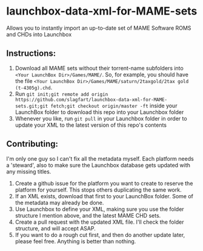 # launchbox-data-xml-for-MAME-sets
Allows you to instantly import an up-to-date set of MAME Software ROMS and CHDs into Launchbox

## Instructions:

1. Download all MAME sets without their torrent-name subfolders into `<Your LaunchBox Dir>/Games/MAME/`. So, for example, you should have the file `<Your LaunchBox Dir>/Games/MAME/saturn/2taxgold/2tax gold (t-4305g).chd`.
2. Run `git init;git remote add origin https://github.com/slagfart/launchbox-data-xml-for-MAME-sets.git;git fetch;git checkout origin/master -ft` inside your LaunchBox folder to download this repo into your Launchbox folder
3. Whenever you like, run `git pull` in your Launchbox folder in order to update your XML to the latest version of this repo's contents

## Contributing:

I'm only one guy so I can't fix all the metadata myself. Each platform needs a 'steward', also to make sure the Launchbox database gets updated with any missing titles.

1. Create a github issue for the platform you want to create to reserve the platform for yourself. This stops others duplicating the same work.
2. If an XML exists, download that first to your LaunchBox folder. Some of the metadata may already be done. 
3. Use Launchbox to define your XML, making sure you use the folder structure I mention above, and the latest MAME CHD sets.
4. Create a pull request with the updated XML file. I'll check the folder structure, and will accept ASAP.
5. If you want to do a rough cut first, and then do another update later, please feel free. Anything is better than nothing.
